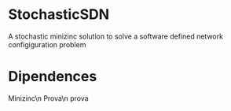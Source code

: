 # StochasticSDN

A stochastic minizinc solution to solve a software defined network configiguration problem

# Dipendences

Minizinc\n
Prova\n 
prova

